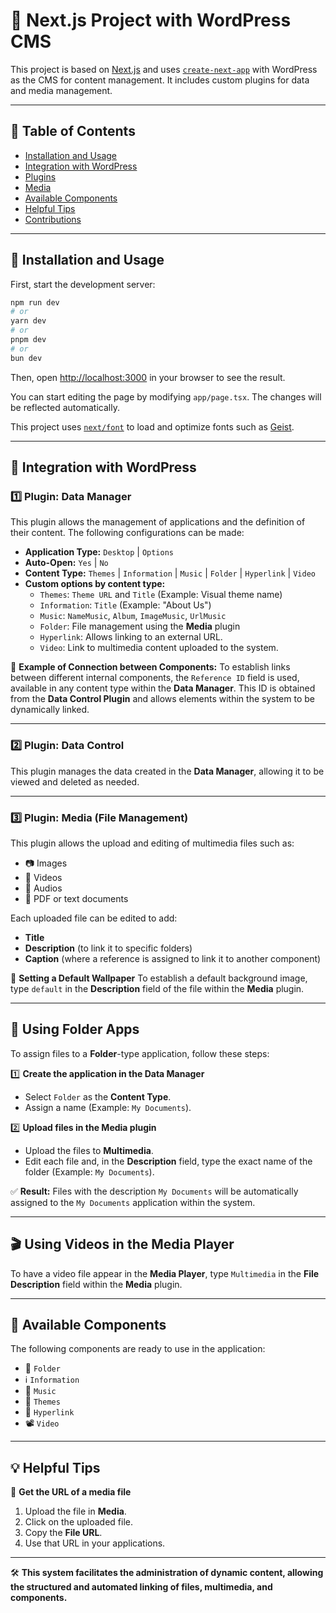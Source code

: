 # 📌 Next.js Project with WordPress CMS

This project is based on [Next.js](https://nextjs.org) and uses [`create-next-app`](https://nextjs.org/docs/app/api-reference/cli/create-next-app) with WordPress as the CMS for content management. It includes custom plugins for data and media management.

---

## 📖 Table of Contents
- [Installation and Usage](#installation-and-usage)
- [Integration with WordPress](#integration-with-wordpress)
- [Plugins](#plugins)
- [Media](#media)
- [Available Components](#available-components)
- [Helpful Tips](#helpful-tips)
- [Contributions](#contributions)

---

## 🚀 Installation and Usage

First, start the development server:

```bash
npm run dev
# or
yarn dev
# or
pnpm dev
# or
bun dev
```

Then, open [http://localhost:3000](http://localhost:3000) in your browser to see the result.

You can start editing the page by modifying `app/page.tsx`. The changes will be reflected automatically.

This project uses [`next/font`](https://nextjs.org/docs/app/building-your-application/optimizing/fonts) to load and optimize fonts such as [Geist](https://vercel.com/font).

---

## 🔌 Integration with WordPress

### **1️⃣ Plugin: Data Manager**
This plugin allows the management of applications and the definition of their content. The following configurations can be made:

- **Application Type:** `Desktop` | `Options`
- **Auto-Open:** `Yes` | `No`
- **Content Type:** `Themes` | `Information` | `Music` | `Folder` | `Hyperlink` | `Video`
- **Custom options by content type:**
  - `Themes`: `Theme URL` and `Title` (Example: Visual theme name)
  - `Information`: `Title` (Example: "About Us")
  - `Music`: `NameMusic`, `Album`, `ImageMusic`, `UrlMusic`
  - `Folder`: File management using the **Media** plugin
  - `Hyperlink`: Allows linking to an external URL.
  - `Video`: Link to multimedia content uploaded to the system.

📌 **Example of Connection between Components:**
To establish links between different internal components, the `Reference ID` field is used, available in any content type within the **Data Manager**. This ID is obtained from the **Data Control Plugin** and allows elements within the system to be dynamically linked.

---

### **2️⃣ Plugin: Data Control**
This plugin manages the data created in the **Data Manager**, allowing it to be viewed and deleted as needed.

---

### **3️⃣ Plugin: Media (File Management)**
This plugin allows the upload and editing of multimedia files such as:
- 📷 Images
- 🎥 Videos
- 🎵 Audios
- 📄 PDF or text documents

Each uploaded file can be edited to add:
- **Title**
- **Description** (to link it to specific folders)
- **Caption** (where a reference is assigned to link it to another component)

📌 **Setting a Default Wallpaper**
To establish a default background image, type `default` in the **Description** field of the file within the **Media** plugin.

---

## 📁 Using Folder Apps
To assign files to a **Folder**-type application, follow these steps:

1️⃣ **Create the application in the Data Manager**
- Select `Folder` as the **Content Type**.
- Assign a name (Example: `My Documents`).

2️⃣ **Upload files in the Media plugin**
- Upload the files to **Multimedia**.
- Edit each file and, in the **Description** field, type the exact name of the folder (Example: `My Documents`).

✅ **Result:** Files with the description `My Documents` will be automatically assigned to the `My Documents` application within the system.

---

## 🎬 Using Videos in the Media Player
To have a video file appear in the **Media Player**, type `Multimedia` in the **File Description** field within the **Media** plugin.

---

## 🧩 Available Components
The following components are ready to use in the application:

- 📁 `Folder`
- ℹ `Information`
- 🎵 `Music`
- 🎨 `Themes`
- 🔗 `Hyperlink`
- 📽 `Video`

---

## 💡 Helpful Tips

🔹 **Get the URL of a media file**
1. Upload the file in **Media**.
2. Click on the uploaded file.
3. Copy the **File URL**.
4. Use that URL in your applications.

---

🛠 **This system facilitates the administration of dynamic content, allowing the structured and automated linking of files, multimedia, and components.**
